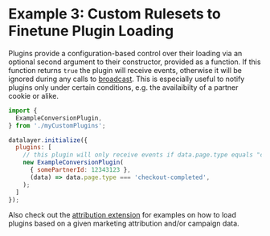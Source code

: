 # Example 3: Custom Rulesets to Finetune Plugin Loading

Plugins provide a configuration-based control over their loading via an optional second argument to their constructor, provided as a function. If this function returns `true` the plugin will receive events, otherwise it will be ignored during any calls to [broadcast](#). This is especially useful to notify plugins only under certain conditions, e.g. the availaibilty of a partner cookie or alike.

```javascript
import {
  ExampleConversionPlugin,
} from './myCustomPlugins';

datalayer.initialize({
  plugins: [
    // this plugin will only receive events if data.page.type equals "checkout-completed"
    new ExampleConversionPlugin(
      { somePartnerId: 12343123 },
      (data) => data.page.type === 'checkout-completed',
    );
  ]
});
```

Also check out the [attribution extension](../src/extensions/attribution) for examples on how to load plugins based on a given marketing attribution and/or campaign data.